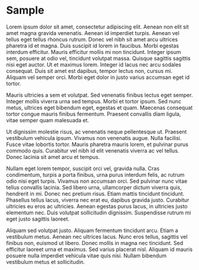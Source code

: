 # Sample

Lorem ipsum dolor sit amet, consectetur adipiscing elit. Aenean non elit sit amet magna gravida venenatis. Aenean id imperdiet turpis. Aenean vel tellus eget tellus rhoncus rutrum. Donec vel nibh sit amet arcu ultrices pharetra id et magna. Duis suscipit id lorem in faucibus. Morbi egestas interdum efficitur. Mauris efficitur mollis mi non tincidunt. Integer ipsum sem, posuere at odio vel, tincidunt volutpat massa. Quisque sagittis sagittis nisi eget auctor. Ut et maximus lorem. Integer id lacus nec arcu sodales consequat. Duis sit amet est dapibus, tempor lectus non, cursus mi. Aliquam vel semper orci. Morbi eget dolor in justo varius accumsan eget id tortor.

Mauris ultricies a sem et volutpat. Sed venenatis finibus lectus eget semper. Integer mollis viverra urna sed tempus. Morbi et tortor ipsum. Sed nunc metus, ultrices eget bibendum eget, egestas et quam. Maecenas consequat tortor congue mauris finibus fermentum. Praesent convallis diam ligula, vitae semper quam malesuada et.

Ut dignissim molestie risus, ac venenatis neque pellentesque ut. Praesent vestibulum vehicula ipsum. Vivamus non venenatis augue. Nulla facilisi. Fusce vitae lobortis tortor. Mauris pharetra mauris lorem, et pulvinar purus commodo quis. Curabitur vel nibh id elit venenatis viverra ac vel tellus. Donec lacinia sit amet arcu et tempus.

Nullam eget lorem tempor, suscipit orci vel, gravida nulla. Cras condimentum, turpis a porta finibus, urna purus interdum felis, ac rutrum odio nisi eget turpis. Vivamus non accumsan orci. Sed pulvinar nunc vitae tellus convallis lacinia. Sed libero urna, ullamcorper dictum viverra quis, hendrerit in mi. Donec nec pretium risus. Etiam mattis tincidunt tincidunt. Phasellus tellus lacus, viverra nec erat eu, dapibus gravida justo. Curabitur ultricies eu eros ac ultricies. Aenean egestas purus lacus, in ultricies justo elementum nec. Duis volutpat sollicitudin dignissim. Suspendisse rutrum mi eget justo sagittis laoreet.

Aliquam sed volutpat justo. Aliquam fermentum tincidunt arcu. Etiam a vestibulum metus. Aenean nec ultrices lacus. Nunc eros tellus, sagittis vel finibus non, euismod ut libero. Donec mollis in magna nec tincidunt. Sed efficitur laoreet urna et maximus. Sed varius placerat nisl. Aliquam id mauris posuere nulla imperdiet vehicula vitae quis nisi. Nullam bibendum vestibulum metus et sollicitudin.
